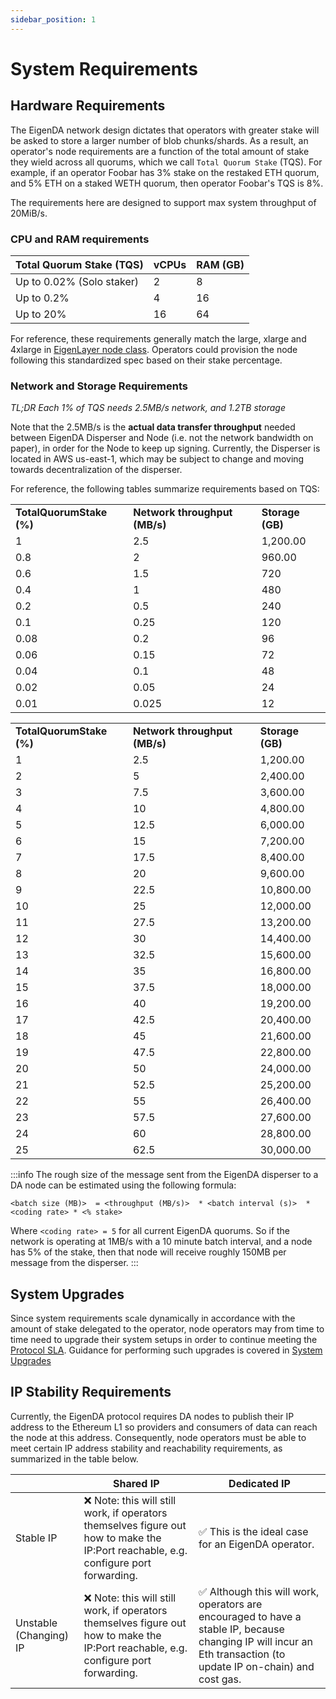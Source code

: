 ```yaml
---
sidebar_position: 1
---
```


# System Requirements

## Hardware Requirements

The EigenDA network design dictates that operators with greater stake will
be asked to store a larger number of blob chunks/shards. As a result, an operator's node requirements are a
function of the total amount of stake they wield across all quorums, which we
call `Total Quorum Stake` (TQS). For example, if an operator Foobar has 3% stake
on the restaked ETH quorum, and 5% ETH on a staked WETH quorum, then operator
Foobar's TQS is 8%.

The requirements here are designed to support max system throughput of 20MiB/s.

### CPU and RAM requirements

| Total Quorum Stake (TQS) | vCPUs |  RAM (GB)|
| ------------------------ | ----------------------- | -------------------- |
| Up to 0.02% (Solo staker)      | 2 | 8   |
| Up to 0.2%                     |  4 | 16        |
| Up to 20%                      |  16 | 64     |

For reference, these requirements generally match the large, xlarge and 4xlarge in [EigenLayer node class](https://docs.eigenlayer.xyz/eigenlayer/operator-guides/eigenlayer-node-classes#general-purpose-eigenlayer-node-classes). Operators could provision the node following this standardized spec based on their stake percentage.

### Network and Storage Requirements

*TL;DR Each 1% of TQS needs 2.5MB/s network, and 1.2TB storage*

Note that the 2.5MB/s is the **actual data transfer throughput** needed between EigenDA Disperser and Node (i.e. not the network bandwidth on paper), in order for the Node to keep up signing. Currently, the Disperser is located in AWS us-east-1, which may be subject to change and moving towards decentralization of the disperser.

For reference, the following tables summarize requirements based on TQS:

<table>
  <tr>
   <td><strong>TotalQuorumStake (%)</strong>
   </td>
   <td><strong>Network throughput (MB/s)</strong>
   </td>
   <td><strong>Storage (GB)</strong>
   </td>
  </tr>
  <tr>
   <td>1
   </td>
   <td>2.5
   </td>
   <td>1,200.00
   </td>
  </tr>
  <tr>
   <td>0.8
   </td>
   <td>2
   </td>
   <td>960.00
   </td>
  </tr>
  <tr>
   <td>0.6
   </td>
   <td>1.5
   </td>
   <td>720
   </td>
  </tr>
  <tr>
   <td>0.4
   </td>
   <td>1
   </td>
   <td>480
   </td>
  </tr>
  <tr>
   <td>0.2
   </td>
   <td>0.5
   </td>
   <td>240
   </td>
  </tr>
  <tr>
   <td>0.1
   </td>
   <td>0.25
   </td>
   <td>120
   </td>
  </tr>
  <tr>
   <td>0.08
   </td>
   <td>0.2
   </td>
   <td>96
   </td>
  </tr>
  <tr>
   <td>0.06
   </td>
   <td>0.15
   </td>
   <td>72
   </td>
  </tr>
  <tr>
   <td>0.04
   </td>
   <td>0.1
   </td>
   <td>48
   </td>
  </tr>
  <tr>
   <td>0.02
   </td>
   <td>0.05
   </td>
   <td>24
   </td>
  </tr>
  <tr>
   <td>0.01
   </td>
   <td>0.025
   </td>
   <td>12
   </td>
  </tr>
</table>



<table>
  <tr>
   <td><strong>TotalQuorumStake (%)</strong>
   </td>
   <td><strong>Network throughput (MB/s)</strong>
   </td>
   <td><strong>Storage (GB)</strong>
   </td>
  </tr>
  <tr>
   <td>1
   </td>
   <td>2.5
   </td>
   <td>1,200.00
   </td>
  </tr>
  <tr>
   <td>2
   </td>
   <td>5
   </td>
   <td>2,400.00
   </td>
  </tr>
  <tr>
   <td>3
   </td>
   <td>7.5
   </td>
   <td>3,600.00
   </td>
  </tr>
  <tr>
   <td>4
   </td>
   <td>10
   </td>
   <td>4,800.00
   </td>
  </tr>
  <tr>
   <td>5
   </td>
   <td>12.5
   </td>
   <td>6,000.00
   </td>
  </tr>
  <tr>
   <td>6
   </td>
   <td>15
   </td>
   <td>7,200.00
   </td>
  </tr>
  <tr>
   <td>7
   </td>
   <td>17.5
   </td>
   <td>8,400.00
   </td>
  </tr>
  <tr>
   <td>8
   </td>
   <td>20
   </td>
   <td>9,600.00
   </td>
  </tr>
  <tr>
   <td>9
   </td>
   <td>22.5
   </td>
   <td>10,800.00
   </td>
  </tr>
  <tr>
   <td>10
   </td>
   <td>25
   </td>
   <td>12,000.00
   </td>
  </tr>
  <tr>
   <td>11
   </td>
   <td>27.5
   </td>
   <td>13,200.00
   </td>
  </tr>
  <tr>
   <td>12
   </td>
   <td>30
   </td>
   <td>14,400.00
   </td>
  </tr>
  <tr>
   <td>13
   </td>
   <td>32.5
   </td>
   <td>15,600.00
   </td>
  </tr>
  <tr>
   <td>14
   </td>
   <td>35
   </td>
   <td>16,800.00
   </td>
  </tr>
  <tr>
   <td>15
   </td>
   <td>37.5
   </td>
   <td>18,000.00
   </td>
  </tr>
  <tr>
   <td>16
   </td>
   <td>40
   </td>
   <td>19,200.00
   </td>
  </tr>
  <tr>
   <td>17
   </td>
   <td>42.5
   </td>
   <td>20,400.00
   </td>
  </tr>
  <tr>
   <td>18
   </td>
   <td>45
   </td>
   <td>21,600.00
   </td>
  </tr>
  <tr>
   <td>19
   </td>
   <td>47.5
   </td>
   <td>22,800.00
   </td>
  </tr>
  <tr>
   <td>20
   </td>
   <td>50
   </td>
   <td>24,000.00
   </td>
  </tr>
  <tr>
   <td>21
   </td>
   <td>52.5
   </td>
   <td>25,200.00
   </td>
  </tr>
  <tr>
   <td>22
   </td>
   <td>55
   </td>
   <td>26,400.00
   </td>
  </tr>
  <tr>
   <td>23
   </td>
   <td>57.5
   </td>
   <td>27,600.00
   </td>
  </tr>
  <tr>
   <td>24
   </td>
   <td>60
   </td>
   <td>28,800.00
   </td>
  </tr>
  <tr>
   <td>25
   </td>
   <td>62.5
   </td>
   <td>30,000.00
   </td>
  </tr>
</table>

:::info
The rough size of the message sent from the EigenDA disperser to a DA node can be estimated using the following formula:

```
<batch size (MB)>  = <throughput (MB/s)>  * <batch interval (s)>  * <coding rate> * <% stake>
```

Where `<coding rate> = 5` for all current EigenDA quorums. So if the network is operating at 1MB/s with a 10 minute batch interval, and a node has 5% of the stake, then that node will receive roughly 150MB per message from the disperser.
:::

## System Upgrades

Since system requirements scale dynamically in accordance with the amount of stake delegated to the operator, node operators may from time to time need to upgrade their system setups in order to continue meeting the [Protocol SLA](protocol-SLA/). Guidance for performing such upgrades is covered in [System Upgrades](../upgrades/system-upgrades/)

## IP Stability Requirements

Currently, the EigenDA protocol requires DA nodes to publish their IP address to the Ethereum L1 so providers and consumers of data can reach the node at this address. Consequently, node operators must be able to meet certain IP address stability and reachability requirements, as summarized in the table below.

|                        | Shared IP                                                                                                                           | Dedicated IP                                                                                                                                                     |
| ---------------------- | ----------------------------------------------------------------------------------------------------------------------------------- | ---------------------------------------------------------------------------------------------------------------------------------------------------------------- |
| Stable IP              | ❌ Note: this will still work, if operators themselves figure out how to make the IP:Port reachable, e.g. configure port forwarding. | ✅ This is the ideal case for an EigenDA operator.                                                                                                                |
| Unstable (Changing) IP | ❌ Note: this will still work, if operators themselves figure out how to make the IP:Port reachable, e.g. configure port forwarding. | ✅ Although this will work, operators are encouraged to have a stable IP, because changing IP will incur an Eth transaction (to update IP on-chain) and cost gas. |

